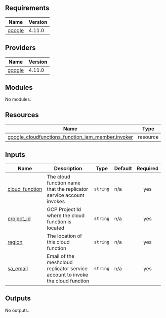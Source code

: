 ## Requirements

| Name | Version |
|------|---------|
| <a name="requirement_google"></a> [google](#requirement\_google) | 4.11.0 |

## Providers

| Name | Version |
|------|---------|
| <a name="provider_google"></a> [google](#provider\_google) | 4.11.0 |

## Modules

No modules.

## Resources

| Name | Type |
|------|------|
| [google_cloudfunctions_function_iam_member.invoker](https://registry.terraform.io/providers/hashicorp/google/4.11.0/docs/resources/cloudfunctions_function_iam_member) | resource |

## Inputs

| Name | Description | Type | Default | Required |
|------|-------------|------|---------|:--------:|
| <a name="input_cloud_function"></a> [cloud\_function](#input\_cloud\_function) | The cloud function name that the replicator service account invokes | `string` | n/a | yes |
| <a name="input_project_id"></a> [project\_id](#input\_project\_id) | GCP Project Id where the cloud function is located | `string` | n/a | yes |
| <a name="input_region"></a> [region](#input\_region) | The location of this cloud function | `string` | n/a | yes |
| <a name="input_sa_email"></a> [sa\_email](#input\_sa\_email) | Email of the meshcloud replicator service account to invoke the cloud function | `string` | n/a | yes |

## Outputs

No outputs.
